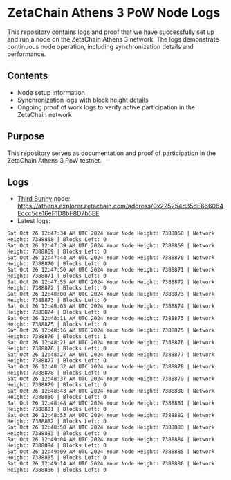 # ZetaChain Athens 3 PoW Node Logs
This repository contains logs and proof that we have successfully set up and run a node on the ZetaChain Athens 3 network. The logs demonstrate continuous node operation, including synchronization details and performance.

## Contents
- Node setup information
- Synchronization logs with block height details
- Ongoing proof of work logs to verify active participation in the ZetaChain network

## Purpose
This repository serves as documentation and proof of participation in the ZetaChain Athens 3 PoW testnet.

## Logs

- [Third Bunny](https://thirdbunny.xyz/) node: https://athens.explorer.zetachain.com/address/0x225254d35dE666064Eccc5ce16eF1D8bF8D7b5EE
- Latest logs:
```
Sat Oct 26 12:47:34 AM UTC 2024 Your Node Height: 7388868 | Network Height: 7388868 | Blocks Left: 0
Sat Oct 26 12:47:39 AM UTC 2024 Your Node Height: 7388869 | Network Height: 7388869 | Blocks Left: 0
Sat Oct 26 12:47:44 AM UTC 2024 Your Node Height: 7388870 | Network Height: 7388870 | Blocks Left: 0
Sat Oct 26 12:47:50 AM UTC 2024 Your Node Height: 7388871 | Network Height: 7388871 | Blocks Left: 0
Sat Oct 26 12:47:55 AM UTC 2024 Your Node Height: 7388872 | Network Height: 7388872 | Blocks Left: 0
Sat Oct 26 12:48:00 AM UTC 2024 Your Node Height: 7388873 | Network Height: 7388873 | Blocks Left: 0
Sat Oct 26 12:48:05 AM UTC 2024 Your Node Height: 7388874 | Network Height: 7388874 | Blocks Left: 0
Sat Oct 26 12:48:11 AM UTC 2024 Your Node Height: 7388875 | Network Height: 7388875 | Blocks Left: 0
Sat Oct 26 12:48:16 AM UTC 2024 Your Node Height: 7388875 | Network Height: 7388876 | Blocks Left: 1
Sat Oct 26 12:48:21 AM UTC 2024 Your Node Height: 7388876 | Network Height: 7388876 | Blocks Left: 0
Sat Oct 26 12:48:27 AM UTC 2024 Your Node Height: 7388877 | Network Height: 7388877 | Blocks Left: 0
Sat Oct 26 12:48:32 AM UTC 2024 Your Node Height: 7388878 | Network Height: 7388878 | Blocks Left: 0
Sat Oct 26 12:48:37 AM UTC 2024 Your Node Height: 7388879 | Network Height: 7388879 | Blocks Left: 0
Sat Oct 26 12:48:43 AM UTC 2024 Your Node Height: 7388880 | Network Height: 7388880 | Blocks Left: 0
Sat Oct 26 12:48:48 AM UTC 2024 Your Node Height: 7388881 | Network Height: 7388881 | Blocks Left: 0
Sat Oct 26 12:48:53 AM UTC 2024 Your Node Height: 7388882 | Network Height: 7388882 | Blocks Left: 0
Sat Oct 26 12:48:58 AM UTC 2024 Your Node Height: 7388883 | Network Height: 7388883 | Blocks Left: 0
Sat Oct 26 12:49:04 AM UTC 2024 Your Node Height: 7388884 | Network Height: 7388884 | Blocks Left: 0
Sat Oct 26 12:49:09 AM UTC 2024 Your Node Height: 7388885 | Network Height: 7388885 | Blocks Left: 0
Sat Oct 26 12:49:14 AM UTC 2024 Your Node Height: 7388886 | Network Height: 7388886 | Blocks Left: 0
```
